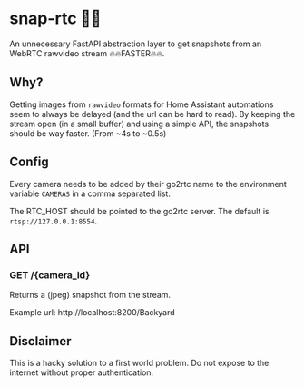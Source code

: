 # snap-rtc 📸🔥

An unnecessary FastAPI abstraction layer to get snapshots from an WebRTC rawvideo stream 🔥🔥FASTER🔥🔥.

## Why?

Getting images from `rawvideo` formats for Home Assistant automations seem to always be delayed (and the url can be hard to read). 
By keeping the stream open (in a small buffer) and using a simple API, the snapshots should be way faster. (From ~4s to ~0.5s)

## Config

Every camera needs to be added by their go2rtc name to the environment variable `CAMERAS` in a comma separated list.

The RTC_HOST should be pointed to the go2rtc server. The default is `rtsp://127.0.0.1:8554`.

## API

### GET /{camera_id}

Returns a (jpeg) snapshot from the stream.

Example url: http://localhost:8200/Backyard


## Disclaimer

This is a hacky solution to a first world problem. Do not expose to the internet without proper authentication.